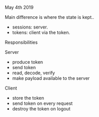 May 4th 2019

Main difference is where the state is kept..

- sessions: server.
- tokens: client via the token.

Responsibilities

Server
- produce token
- send token
- read, decode, verify
- make payload available to the server

Client
- store the token
- send token on every request
- destroy the token on logout
